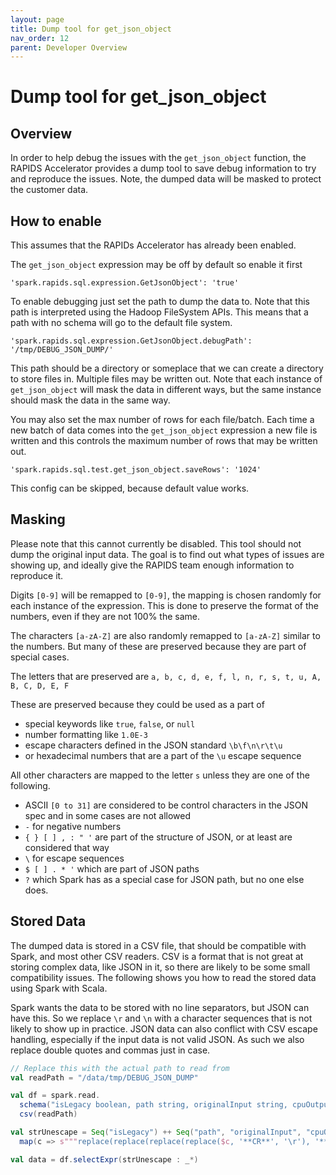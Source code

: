 ```yaml
---
layout: page
title: Dump tool for get_json_object
nav_order: 12
parent: Developer Overview
---
```


# Dump tool for get_json_object

## Overview
In order to help debug the issues with the `get_json_object` function, the RAPIDS Accelerator provides a
dump tool to save debug information to try and reproduce the issues. Note, the dumped data will be masked
to protect the customer data.

## How to enable
This assumes that the RAPIDs Accelerator has already been enabled.

The `get_json_object` expression may be off by default so enable it first
```
'spark.rapids.sql.expression.GetJsonObject': 'true'
```

To enable debugging just set the path to dump the data to. Note that this
path is interpreted using the Hadoop FileSystem APIs. This means that
a path with no schema will go to the default file system.

```
'spark.rapids.sql.expression.GetJsonObject.debugPath': '/tmp/DEBUG_JSON_DUMP/'
```

This path should be a directory or someplace that we can create a directory to
store files in. Multiple files may be written out. Note that each instance of
`get_json_object` will mask the data in different ways, but the same
instance should mask the data in the same way.

You may also set the max number of rows for each file/batch. Each time a new
batch of data comes into the `get_json_object` expression a new file is written
and this controls the maximum number of rows that may be written out. 
```
'spark.rapids.sql.test.get_json_object.saveRows': '1024'
```
This config can be skipped, because default value works.

## Masking
Please note that this cannot currently be disabled.
This tool should not dump the original input data.
The goal is to find out what types of issues are showing up, and ideally 
give the RAPIDS team enough information to reproduce it.

Digits `[0-9]` will be remapped to `[0-9]`, the mapping is chosen
randomly for each instance of the expression. This is done to preserve
the format of the numbers, even if they are not 100% the same.

The characters `[a-zA-Z]` are also randomly remapped to `[a-zA-Z]` similar
to the numbers. But many of these are preserved because they are part of
special cases.

The letters that are preserved are `a, b, c, d, e, f, l, n, r, s, t, u, A, B, C, D, E, F`

These are preserved because they could be used as a part of 
  * special keywords like `true`, `false`, or `null`
  * number formatting like `1.0E-3`
  * escape characters defined in the JSON standard `\b\f\n\r\t\u`
  * or hexadecimal numbers that are a part of the `\u` escape sequence

All other characters are mapped to the letter `s` unless they are one of the following.

  * ASCII `[0 to 31]` are considered to be control characters in the JSON spec and in some cases are not allowed
  * `-` for negative numbers
  * `{ } [ ] , : " '` are part of the structure of JSON, or at least are considered that way
  * `\` for escape sequences
  * `$ [ ] . * '` which are part of JSON paths
  * `?` which Spark has as a special case for JSON path, but no one else does.

## Stored Data
The dumped data is stored in a CSV file, that should be compatible with Spark,
and most other CSV readers.  CSV is a format that is not great at storing complex
data, like JSON in it, so there are likely to be some small compatibility issues.
The following shows you how to read the stored data using Spark with Scala.

Spark wants the data to be stored with no line separators, but JSON can have this.
So we replace `\r` and `\n` with a character sequences that is not likely to show up
in practice. JSON data can also conflict with CSV escape handling, especially if the
input data is not valid JSON. As such we also replace double quotes and commas just in
case.

```scala
// Replace this with the actual path to read from 
val readPath = "/data/tmp/DEBUG_JSON_DUMP"

val df = spark.read.
  schema("isLegacy boolean, path string, originalInput string, cpuOutput string, gpuOutput string").
  csv(readPath)

val strUnescape = Seq("isLegacy") ++ Seq("path", "originalInput", "cpuOutput", "gpuOutput").
  map(c => s"""replace(replace(replace(replace($c, '**CR**', '\r'), '**LF**', '\n'), '**QT**', '"'), '**COMMA**', ',') as $c""")

val data = df.selectExpr(strUnescape : _*)
```